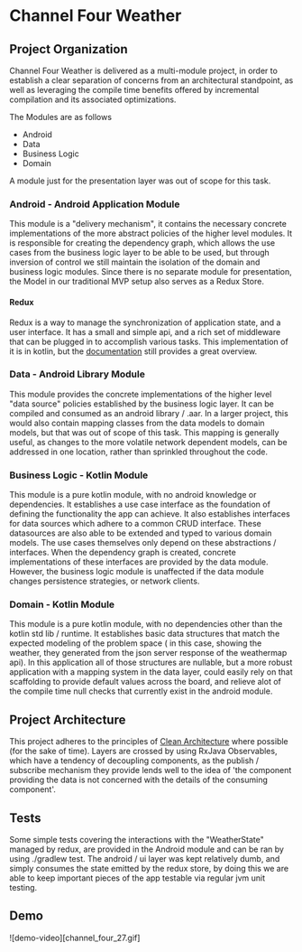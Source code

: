 # Channel Four Weather


## Project Organization
Channel Four Weather is delivered as a multi-module project, in order to establish a clear separation of concerns from an architectural standpoint, as well as leveraging the compile time benefits offered by incremental compilation and its associated optimizations.

The Modules are as follows

* Android
* Data
* Business Logic
* Domain

A module just for the presentation layer was  out of scope for this task.

### Android - Android Application Module
This module  is a "delivery mechanism", it contains the necessary concrete implementations of the more abstract policies of the higher level modules.  It is responsible for creating the dependency graph,  which allows the use cases from the business logic layer to be able to be used, but through inversion of control we still maintain the isolation of the domain and business logic modules. Since there is no separate module for presentation, the Model in our traditional  MVP setup also serves as a Redux Store.
#### Redux
Redux is a way to manage the synchronization of  application state, and a user interface. It has a small and simple api, and a rich set of middleware that can be plugged in to accomplish various tasks. This implementation of it is in kotlin,  but the [documentation](http://redux.js.org/docs/introduction/ThreePrinciples.html) still provides a great overview.



### Data - Android Library Module
This module provides the concrete implementations of the higher level "data source"  policies established by the business logic layer. It can be compiled and consumed as an android library  / .aar.  In a larger project, this would  also contain mapping classes from the data models to domain models, but that was out of scope of this task.  This mapping is generally useful, as changes to the more volatile network dependent models, can be addressed in one location, rather than sprinkled throughout the code.

### Business Logic - Kotlin Module
This module is a pure kotlin module,  with no android knowledge or dependencies.  It establishes a use case interface as the foundation of defining the functionality the app can achieve. It also establishes interfaces for data sources which adhere to a common CRUD interface.  These datasources are also able to be extended and typed to various domain models.  The use cases themselves only depend on these abstractions  / interfaces.  When the dependency graph is created,  concrete implementations of these interfaces are provided by the data module. However, the business logic module is unaffected if the data module changes persistence strategies, or network clients.

### Domain - Kotlin Module
This module is a pure kotlin module,  with no dependencies other than the kotlin std lib / runtime.  It establishes basic data structures that match the expected modeling of the problem space ( in this case, showing the weather, they generated from the json server response of the weathermap api).  In this application all of those structures are nullable,  but a more robust application with a mapping system in the data layer,  could easily rely on that scaffolding to provide default values across the board,  and  relieve alot of the compile time null checks that currently exist in the android module.





## Project Architecture
This project adheres to the principles of [Clean Architecture](https://8thlight.com/blog/uncle-bob/2012/08/13/the-clean-architecture.html)  where possible (for the sake of time).  Layers are crossed by using RxJava Observables,  which  have a tendency  of decoupling components, as the publish / subscribe mechanism they provide lends well to the idea of 'the component providing the data is not concerned with the details of the consuming component'.

## Tests
Some simple tests covering the interactions with the "WeatherState" managed by redux,  are provided in the Android module and can be ran by using ./gradlew test.
 The android / ui layer was kept relatively dumb,  and simply consumes the state emitted by the redux store,   by doing this we are able to keep important pieces of the app testable via regular jvm unit testing.

## Demo

![demo-video][channel_four_27.gif]


